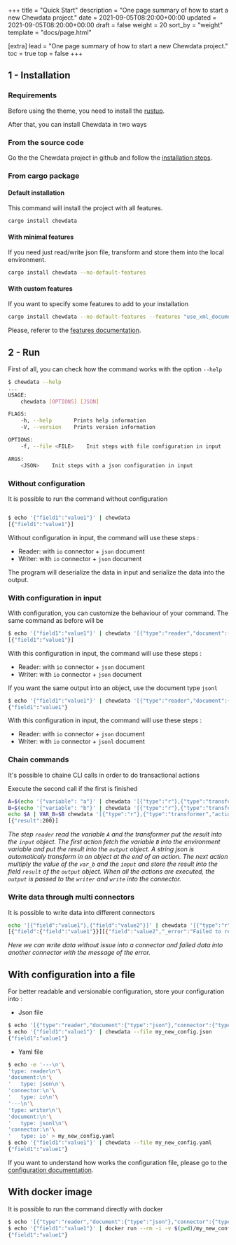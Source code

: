 +++
title = "Quick Start"
description = "One page summary of how to start a new Chewdata project."
date = 2021-09-05T08:20:00+00:00
updated = 2021-09-05T08:20:00+00:00
draft = false
weight = 20
sort_by = "weight"
template = "docs/page.html"

[extra]
lead = "One page summary of how to start a new Chewdata project."
toc = true
top = false
+++

## 1 - Installation

### Requirements

Before using the theme, you need to install the [rustup](https://www.rust-lang.org/tools/install).

After that, you can install Chewdata in two ways

### From the source code

Go the the Chewdata project in github and follow the [installation steps](https://github.com/jmfiaschi/chewdata#setup-from-source-code).

### From cargo package

#### Default installation

This command will install the project with all features.

```bash
cargo install chewdata
```

#### With minimal features

If you need just read/write json file, transform and store them into the local environment.

```bash
cargo install chewdata --no-default-features
```

#### With custom features

If you want to specify some features to add to your installation

```bash
cargo install chewdata --no-default-features --features "use_xml_document use_bucket_connector"
```

Please, referer to the [features documentation](/docs/componants/feature)</a>.

## 2 - Run

First of all, you can check how the command works with the option `--help`

```bash
$ chewdata --help
...
USAGE:
    chewdata [OPTIONS] [JSON]

FLAGS:
    -h, --help       Prints help information
    -V, --version    Prints version information

OPTIONS:
    -f, --file <FILE>    Init steps with file configuration in input

ARGS:
    <JSON>    Init steps with a json configuration in input
```

### Without configuration

It is possible to run the command without configuration

```bash

$ echo '{"field1":"value1"}' | chewdata
[{"field1":"value1"}]
```

 Without configuration in input, the command will use these steps :

* Reader: with `io` connector + `json` document
* Writer: with `io` connector + `json` document

The program will deserialize the data in input and serialize the data into the output.

### With configuration in input

With configuration, you can customize the behaviour of your command. The same command as before will be

```bash
$ echo '{"field1":"value1"}' | chewdata '[{"type":"reader","document":{"type":"json"},"connector":{"type":"io"}},{"type":"writer","document":{"type":"json"},"connector":{"type":"io"}}]'
[{"field1":"value1"}]
```

 With this configuration in input, the command will use these steps :

* Reader: with `io` connector + `json` document
* Writer: with `io` connector + `json` document

If you want the same output into an object, use the document type `jsonl`

```bash
$ echo '{"field1":"value1"}' | chewdata '[{"type":"reader","document":{"type":"json"},"connector":{"type":"io"}},{"type":"writer","document":{"type":"jsonl"},"connector":{"type":"io"}}]'
{"field1":"value1"}
```

 With this configuration in input, the command will use these steps :

* Reader: with `io` connector + `json` document
* Writer: with `io` connector + `jsonl` document

### Chain commands

It's possible to chaine CLI calls in order to do transactional actions

Execute the second call if the first is finished

```bash
A=$(echo '{"variable": "a"}' | chewdata '[{"type":"r"},{"type":"transformer","actions":[{"field":"/","pattern":"{{ input | json_encode() }}"},{"field":"value","pattern":"10"}]},{"type":"w", "doc":{"type":"jsonl"}}]') &&\
B=$(echo '{"variable": "b"}' | chewdata '[{"type":"r"},{"type":"transformer","actions":[{"field":"/","pattern":"{{ input | json_encode() }}"},{"field":"value","pattern":"20"}]},{"type":"w", "doc":{"type":"jsonl"}}]') &&\
echo $A | VAR_B=$B chewdata '[{"type":"r"},{"type":"transformer","actions":[{"field":"var_b","pattern":"{{ get_env(name=\"VAR_B\") }}"},{"field":"result","pattern":"{{ output.var_b.value * input.value }}"},{"field":"var_b","type":"remove"}]},{"type":"w"}]'
[{"result":200}]
```

*The step `reader` read the variable `A` and the transformer put the result into the `input` object.
The first action fetch the variable `B` into the environment variable and put the result into the `output` object.
A string json is automaticaly transform in an object at the end of an action.
The next action multiply the value of the `var_b` and the `input` and store the result into the field `result` of the `output` object.
When all the actions are executed, the `output` is passed to the `writer` and `write` into the connector.*

### Write data through multi connectors

It is possible to write data into different connectors

```bash
echo '[{"field":"value1"},{"field":"value2"}]' | chewdata '[{"type":"r"},{"type":"t","actions":[{"field":"field","pattern":"{% if input.field == \"value2\" %}{{ throw(message=\"I throw an error!\") }}{% else %}{{ input | json_encode() }}{% endif %}"}]},{"type":"w","data_type":"ok"},{"type":"w","data_type":"err"}]'
[{"field":{"field":"value1"}}][{"field":"value2","_error":"Failed to render the field 'field'. I throw an error!"}]
```

*Here we can write data without issue into a connector and failed data into another connector with the message of the error.*

## With configuration into a file

For better readable and versionable configuration, store your configuration into :

* Json file
  
```bash
$ echo '[{"type":"reader","document":{"type":"json"},"connector":{"type":"io"}},{"type":"writer","document":{"type":"jsonl"},"connector":{"type":"io"}}]' > my_new_config.json
$ echo '{"field1":"value1"}' | chewdata --file my_new_config.json
{"field1":"value1"}
```

* Yaml file
  
```bash
$ echo -e '---\n'\
'type: reader\n'\
'document:\n'\
'   type: json\n'\
'connector:\n'\
'   type: io\n'\
'---\n'\
'type: writer\n'\
'document:\n'\
'   type: jsonl\n'\
'connector:\n'\
'   type: io' > my_new_config.yaml
$ echo '{"field1":"value1"}' | chewdata --file my_new_config.yaml
{"field1":"value1"}
```

If you want to understand how works the configuration file, please go to the [configuration documentation](/docs/componants/configuration).

## With docker image

It is possible to run the command directly with docker

```bash
$ echo '[{"type":"reader","document":{"type":"json"},"connector":{"type":"io"}},{"type":"writer","document":{"type":"jsonl"},"connector":{"type":"io"}}]' > my_new_config.json
$ echo '{"field1":"value1"}' | docker run --rm -i -v $(pwd)/my_new_config.json:/tmp/my_new_config.json -e RUST_LOG=trace chewdata --file /tmp/my_new_config.json
{"field1":"value1"}
```
